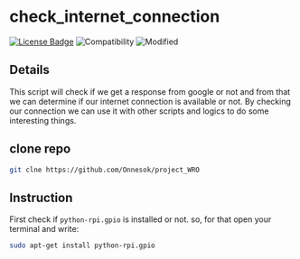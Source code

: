 # check_internet_connection

[![License Badge](https://img.shields.io/badge/license-MIT-blue.svg)](LICENSE)
![Compatibility](https://img.shields.io/badge/python-3-brightgreen.svg)
![Modified](https://img.shields.io/badge/Coverage-working-orange)

## Details

This script will check if we get a response from google or not and from that we can determine if our internet connection is available or not. By checking our connection we can use it with other scripts and logics to do some interesting things.


## clone repo

```bash
git clne https://github.com/Onnesok/project_WRO
```

## Instruction
First check if ```python-rpi.gpio```  is installed or not. so, for that open your terminal and write:
```bash
sudo apt-get install python-rpi.gpio
```

